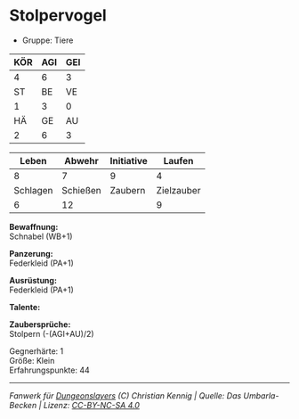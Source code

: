 # Stolpervogel  
- Gruppe: Tiere  

| KÖR | AGI | GEI |  
| --- | --- | --- |  
| 4   | 6   | 3   |
| ST  | BE  | VE  |  
| 1   | 3   | 0   |
| HÄ  | GE  | AU  |  
| 2   | 6   | 3   |


| Leben    | Abwehr   | Initiative | Laufen     |
| -------- | -------- | ---------- | ---------- |
| 8        | 7        | 9          | 4          |
| Schlagen | Schießen | Zaubern    | Zielzauber |
| 6        | 12       |            | 9          |

**Bewaffnung:**  
Schnabel (WB+1)

**Panzerung:**  
Federkleid (PA+1)

**Ausrüstung:**  
Federkleid (PA+1)

**Talente:**  



**Zaubersprüche:**  
Stolpern (-(AGI+AU)/2)

Gegnerhärte: 1  
Größe: Klein  
Erfahrungspunkte: 44  



___
*Fanwerk für [Dungeonslayers](https://www.dungeonslayers.net/) (C) Christian Kennig | Quelle: Das Umbarla-Becken | Lizenz: [CC-BY-NC-SA 4.0](https://creativecommons.org/licenses/by-nc-sa/4.0/deed.de)*